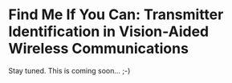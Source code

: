 # Find Me If You Can: Transmitter Identification in Vision-Aided Wireless Communications

Stay tuned. This is coming soon... ;-) 
